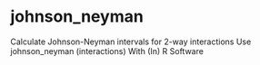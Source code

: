 # johnson_neyman
Calculate Johnson-Neyman intervals for 2-way interactions Use johnson_neyman (interactions) With (In) R Software
